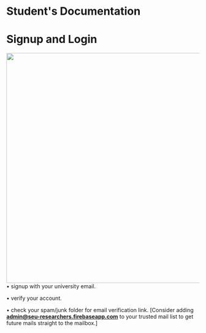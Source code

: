 # **Student's Documentation**

# Signup and Login


<img style="float: left;" src="./assets/images/signupLogin.gif"
height="600px">

• signup with your university email.

• verify your account.

• check your spam/junk folder for email verification link. 
[Consider adding **admin@seu-researchers.firebaseapp.com** to your trusted mail list to get future mails straight to the mailbox.]

